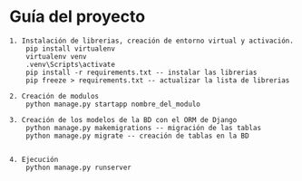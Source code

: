 # Guía del proyecto

    1. Instalación de librerias, creación de entorno virtual y activación.
        pip install virtualenv
        virtualenv venv
        .venv\Scripts\activate
        pip install -r requirements.txt -- instalar las librerias
        pip freeze > requirements.txt -- actualizar la lista de librerias

    2. Creación de modulos
        python manage.py startapp nombre_del_modulo

    3. Creación de los modelos de la BD con el ORM de Django
        python manage.py makemigrations -- migración de las tablas
        python manage.py migrate -- creación de tablas en la BD

    
    4. Ejecución
        python manage.py runserver
    